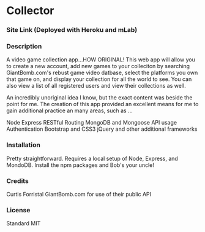 # Collector

### Site Link (Deployed with Heroku and mLab)


### Description
A video game collection app...HOW ORIGINAL!  This web app will allow you to create a new account, add new games to your colleciton by searching GiantBomb.com's rebust game video datbase, select the platforms you own that game on, and display your collection for all the world to see.  You can also view a list of all registered users and view their collections as well.

An incredibly unoriginal idea I know, but the exact content was beside the point for me.  The creation of this app provided an excellent means for me to gain additional practice an many areas, such as ...

Node
Express
RESTful Routing
MongoDB and Mongoose
API usage
Authentication
Bootstrap and CSS3
jQuery
and other additional frameworks


### Installation
Pretty straightforward.  Requires a local setup of Node, Express, and MondoDB.  Install the npm packages and Bob's your uncle!

### Credits
Curtis Forristal
GiantBomb.com for use of their public API

### License
Standard MIT


